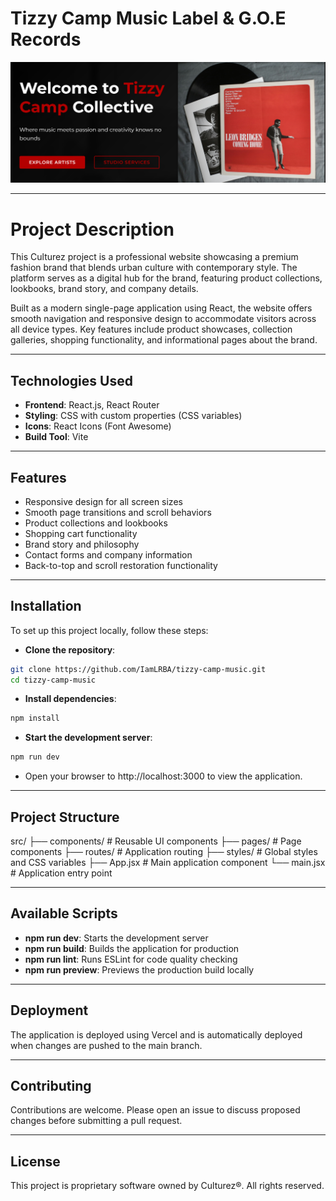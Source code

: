 # Tizzy Camp Music Label & G.O.E Records

![Tizzy Camp Background](./public/images/Tizzy-Camp-bg.PNG)

---

# Project Description

This Culturez project is a professional website showcasing a premium fashion brand that blends urban culture with contemporary style. The platform serves as a digital hub for the brand, featuring product collections, lookbooks, brand story, and company details.

Built as a modern single-page application using React, the website offers smooth navigation and responsive design to accommodate visitors across all device types. Key features include product showcases, collection galleries, shopping functionality, and informational pages about the brand.

---

## Technologies Used

- **Frontend**: React.js, React Router
- **Styling**: CSS with custom properties (CSS variables)
- **Icons**: React Icons (Font Awesome)
- **Build Tool**: Vite

---

## Features

- Responsive design for all screen sizes
- Smooth page transitions and scroll behaviors
- Product collections and lookbooks
- Shopping cart functionality
- Brand story and philosophy
- Contact forms and company information
- Back-to-top and scroll restoration functionality

---

## Installation

To set up this project locally, follow these steps:

- **Clone the repository**:

```bash
git clone https://github.com/IamLRBA/tizzy-camp-music.git
cd tizzy-camp-music
```

- **Install dependencies**:

```bash
npm install
```

- **Start the development server**:

```bash
npm run dev
```

- Open your browser to http://localhost:3000 to view the application.

---

## Project Structure

src/
├── components/       # Reusable UI components
├── pages/            # Page components
├── routes/           # Application routing
├── styles/           # Global styles and CSS variables
├── App.jsx           # Main application component
└── main.jsx          # Application entry point

---

## Available Scripts

- **npm run dev**: Starts the development server
- **npm run build**: Builds the application for production
- **npm run lint**: Runs ESLint for code quality checking
- **npm run preview**: Previews the production build locally

---

## Deployment

The application is deployed using Vercel and is automatically deployed when changes are pushed to the main branch.

---

## Contributing

Contributions are welcome. Please open an issue to discuss proposed changes before submitting a pull request.

---

## License

This project is proprietary software owned by Culturez®. All rights reserved.